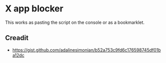 # X app blocker

This works as pasting the script on the console or as a bookmarklet.





## Creadit
- https://gist.github.com/adalinesimonian/b52a753c9fd6c176598745df01ba12dc
